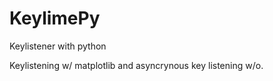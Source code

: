 # KeylimePy
Keylistener with python

Keylistening w/ matplotlib and asyncrynous key listening w/o. 
